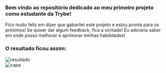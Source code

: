 ### Bem vindo ao repositório dedicado ao meu primeiro projeto como estudante da Trybe! 
Fico muito feliz em dizer que gabaritei este projeto e estou pronta para os próximos! Se quiser dar algum feedback, fica a vontade! Eu adoraria saber em onde posso melhorar e aprimorar minhas habilidades!

### O resultado ficou assim: 
<div>
   <img align="center" alt="resultado" src="https://user-images.githubusercontent.com/95686401/157347444-8ee26b81-e333-4c83-b6ec-843bbdc58ec3.gif" />
</div>
<div>
   <img align="center" alt="capa" src="https://user-images.githubusercontent.com/95686401/157351145-53763cef-07cc-43c9-8a3e-38a0e1e188e2.png" />
</div>
